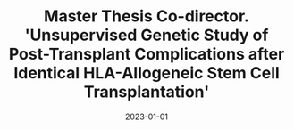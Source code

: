 ---
title: "Master Thesis Co-director. 'Unsupervised Genetic Study of Post-Transplant Complications after Identical HLA-Allogeneic Stem Cell Transplantation'"
collection: teaching
type: "Course"
permalink: /teaching/TFM-clustering
venue:  "Universidad Carlos III de Madrid, MASTER IN APPLIED ARTIFICIAL INTELLIGENCE"
date: 2023-01-01
location: "Campus Puerta de Toledo, Madrid, Spain"
---